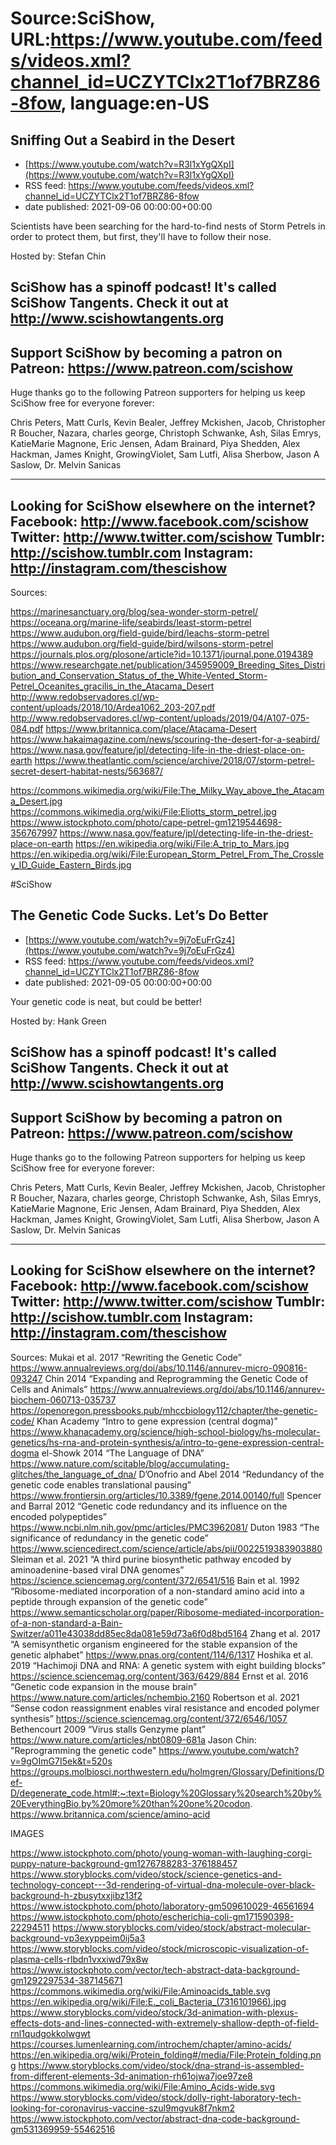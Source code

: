 # Source:SciShow, URL:https://www.youtube.com/feeds/videos.xml?channel_id=UCZYTClx2T1of7BRZ86-8fow, language:en-US

## Sniffing Out a Seabird in the Desert
 - [https://www.youtube.com/watch?v=R3l1xYgQXpI](https://www.youtube.com/watch?v=R3l1xYgQXpI)
 - RSS feed: https://www.youtube.com/feeds/videos.xml?channel_id=UCZYTClx2T1of7BRZ86-8fow
 - date published: 2021-09-06 00:00:00+00:00

Scientists have been searching for the hard-to-find nests of Storm Petrels in order to protect them, but first, they'll have to follow their nose.

Hosted by: Stefan Chin

SciShow has a spinoff podcast! It's called SciShow Tangents. Check it out at http://www.scishowtangents.org
----------
Support SciShow by becoming a patron on Patreon: https://www.patreon.com/scishow
----------
Huge thanks go to the following Patreon supporters for helping us keep SciShow free for everyone forever:

Chris Peters, Matt Curls, Kevin Bealer, Jeffrey Mckishen, Jacob, Christopher R Boucher, Nazara, charles george, Christoph Schwanke, Ash, Silas Emrys, KatieMarie Magnone, Eric Jensen, Adam Brainard, Piya Shedden, Alex Hackman, James Knight, GrowingViolet, Sam Lutfi, Alisa Sherbow, Jason A Saslow, Dr. Melvin Sanicas

----------
Looking for SciShow elsewhere on the internet?
Facebook: http://www.facebook.com/scishow
Twitter: http://www.twitter.com/scishow
Tumblr: http://scishow.tumblr.com
Instagram: http://instagram.com/thescishow
----------
Sources:

https://marinesanctuary.org/blog/sea-wonder-storm-petrel/
https://oceana.org/marine-life/seabirds/least-storm-petrel
https://www.audubon.org/field-guide/bird/leachs-storm-petrel
https://www.audubon.org/field-guide/bird/wilsons-storm-petrel
https://journals.plos.org/plosone/article?id=10.1371/journal.pone.0194389
https://www.researchgate.net/publication/345959009_Breeding_Sites_Distribution_and_Conservation_Status_of_the_White-Vented_Storm-Petrel_Oceanites_gracilis_in_the_Atacama_Desert
http://www.redobservadores.cl/wp-content/uploads/2018/10/Ardea1062_203-207.pdf
http://www.redobservadores.cl/wp-content/uploads/2019/04/A107-075-084.pdf
https://www.britannica.com/place/Atacama-Desert
https://www.hakaimagazine.com/news/scouring-the-desert-for-a-seabird/
https://www.nasa.gov/feature/jpl/detecting-life-in-the-driest-place-on-earth
https://www.theatlantic.com/science/archive/2018/07/storm-petrel-secret-desert-habitat-nests/563687/

https://commons.wikimedia.org/wiki/File:The_Milky_Way_above_the_Atacama_Desert.jpg
https://commons.wikimedia.org/wiki/File:Eliotts_storm_petrel.jpg
https://www.istockphoto.com/photo/cape-petrel-gm1219544698-356767997
https://www.nasa.gov/feature/jpl/detecting-life-in-the-driest-place-on-earth
https://en.wikipedia.org/wiki/File:A_trip_to_Mars.jpg
https://en.wikipedia.org/wiki/File:European_Storm_Petrel_From_The_Crossley_ID_Guide_Eastern_Birds.jpg

#SciShow

## The Genetic Code Sucks. Let’s Do Better
 - [https://www.youtube.com/watch?v=9j7oEuFrGz4](https://www.youtube.com/watch?v=9j7oEuFrGz4)
 - RSS feed: https://www.youtube.com/feeds/videos.xml?channel_id=UCZYTClx2T1of7BRZ86-8fow
 - date published: 2021-09-05 00:00:00+00:00

Your genetic code is neat, but could be better!

Hosted by: Hank Green

SciShow has a spinoff podcast! It's called SciShow Tangents. Check it out at http://www.scishowtangents.org
----------
Support SciShow by becoming a patron on Patreon: https://www.patreon.com/scishow
----------
Huge thanks go to the following Patreon supporters for helping us keep SciShow free for everyone forever:

Chris Peters, Matt Curls, Kevin Bealer, Jeffrey Mckishen, Jacob, Christopher R Boucher, Nazara, charles george, Christoph Schwanke, Ash, Silas Emrys, KatieMarie Magnone, Eric Jensen, Adam Brainard, Piya Shedden, Alex Hackman, James Knight, GrowingViolet, Sam Lutfi, Alisa Sherbow, Jason A Saslow, Dr. Melvin Sanicas

----------
Looking for SciShow elsewhere on the internet?
Facebook: http://www.facebook.com/scishow
Twitter: http://www.twitter.com/scishow
Tumblr: http://scishow.tumblr.com
Instagram: http://instagram.com/thescishow
----------
Sources:
Mukai et al. 2017 “Rewriting the Genetic Code” https://www.annualreviews.org/doi/abs/10.1146/annurev-micro-090816-093247 
Chin 2014 “Expanding and Reprogramming the Genetic Code of Cells and Animals” 
https://www.annualreviews.org/doi/abs/10.1146/annurev-biochem-060713-035737 
https://openoregon.pressbooks.pub/mhccbiology112/chapter/the-genetic-code/ 
Khan Academy “Intro to gene expression (central dogma)” https://www.khanacademy.org/science/high-school-biology/hs-molecular-genetics/hs-rna-and-protein-synthesis/a/intro-to-gene-expression-central-dogma 
el-Showk 2014 “The Language of DNA” https://www.nature.com/scitable/blog/accumulating-glitches/the_language_of_dna/ 
D’Onofrio and Abel 2014 “Redundancy of the genetic code enables translational pausing” https://www.frontiersin.org/articles/10.3389/fgene.2014.00140/full 
Spencer and Barral 2012 “Genetic code redundancy and its influence on the encoded polypeptides” https://www.ncbi.nlm.nih.gov/pmc/articles/PMC3962081/ 
Duton 1983 “The significance of redundancy in the genetic code” https://www.sciencedirect.com/science/article/abs/pii/0022519383903880 
Sleiman et al. 2021 “A third purine biosynthetic pathway encoded by aminoadenine-based viral DNA genomes” https://science.sciencemag.org/content/372/6541/516 
Bain et al. 1992 “Ribosome-mediated incorporation of a non-standard amino acid into a peptide through expansion of the genetic code” https://www.semanticscholar.org/paper/Ribosome-mediated-incorporation-of-a-non-standard-a-Bain-Switzer/a011e43038dd85ec8da081e59d73a6f0d8bd5164 
Zhang et al. 2017 “A semisynthetic organism engineered for the stable expansion of the genetic alphabet” https://www.pnas.org/content/114/6/1317 
Hoshika et al. 2019 “Hachimoji DNA and RNA: A genetic system with eight building blocks” https://science.sciencemag.org/content/363/6429/884 
Ernst et al. 2016 “Genetic code expansion in the mouse brain” https://www.nature.com/articles/nchembio.2160 
Robertson et al. 2021 “Sense codon reassignment enables viral resistance and encoded polymer synthesis” https://science.sciencemag.org/content/372/6546/1057 
Bethencourt 2009 “Virus stalls Genzyme plant” https://www.nature.com/articles/nbt0809-681a 
Jason Chin: "Reprogramming the genetic code" https://www.youtube.com/watch?v=9gOImG7I5ek&t=520s 
https://groups.molbiosci.northwestern.edu/holmgren/Glossary/Definitions/Def-D/degenerate_code.html#:~:text=Biology%20Glossary%20search%20by%20EverythingBio,by%20more%20than%20one%20codon. 
https://www.britannica.com/science/amino-acid

IMAGES

https://www.istockphoto.com/photo/young-woman-with-laughing-corgi-puppy-nature-background-gm1276788283-376188457
https://www.storyblocks.com/video/stock/science-genetics-and-technology-concept---3d-rendering-of-virtual-dna-molecule-over-black-background-h-zbusytxxjibz13f2
https://www.istockphoto.com/photo/laboratory-gm509610029-46561694
https://www.istockphoto.com/photo/escherichia-coli-gm171590398-22294511
https://www.storyblocks.com/video/stock/abstract-molecular-background-vp3exyppeim0ij5a3
https://www.storyblocks.com/video/stock/microscopic-visualization-of-plasma-cells-rlbdn1vxxiwd79x8w
https://www.istockphoto.com/vector/tech-abstract-data-background-gm1292297534-387145671
https://commons.wikimedia.org/wiki/File:Aminoacids_table.svg
https://en.wikipedia.org/wiki/File:E._coli_Bacteria_(7316101966).jpg
https://www.storyblocks.com/video/stock/3d-animation-with-plexus-effects-dots-and-lines-connected-with-extremely-shallow-depth-of-field-rnl1qudgokkolwgwt
https://courses.lumenlearning.com/introchem/chapter/amino-acids/
https://en.wikipedia.org/wiki/Protein_folding#/media/File:Protein_folding.png
https://www.storyblocks.com/video/stock/dna-strand-is-assembled-from-different-elements-3d-animation-rh61ojwa7joe97ze8
https://commons.wikimedia.org/wiki/File:Amino_Acids-wide.svg
https://www.storyblocks.com/video/stock/dolly-right-laboratory-tech-looking-for-coronavirus-vaccine-szul9mgvuk8f7nkm2
https://www.istockphoto.com/vector/abstract-dna-code-background-gm531369959-55462516

